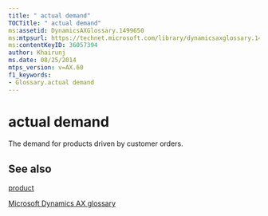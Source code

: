 ```yaml
---
title: " actual demand"
TOCTitle: " actual demand"
ms:assetid: DynamicsAXGlossary.1499650
ms:mtpsurl: https://technet.microsoft.com/library/dynamicsaxglossary.1499650(v=AX.60)
ms:contentKeyID: 36057394
author: Khairunj
ms.date: 08/25/2014
mtps_version: v=AX.60
f1_keywords:
- Glossary.actual demand
---
```


# actual demand

The demand for products driven by customer orders.

## See also

[product](product.md)

[Microsoft Dynamics AX glossary](glossary/microsoft-dynamics-ax-glossary.md)

  



